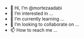 - 👋 Hi, I’m @mortezaadabi
- 👀 I’m interested in ...
- 🌱 I’m currently learning ...
- 💞️ I’m looking to collaborate on ...
- 📫 How to reach me ...

<!---
mortezaadabi/mortezaadabi is a ✨ special ✨ repository because its `README.md` (this file) appears on your GitHub profile.
You can click the Preview link to take a look at your changes.
--->

